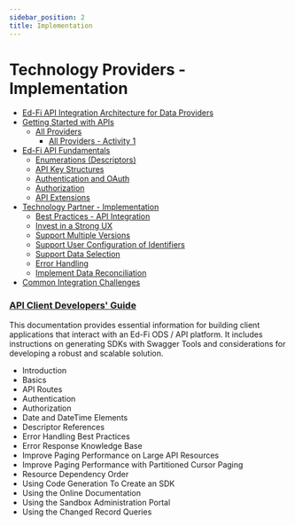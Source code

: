 ```yaml
---
sidebar_position: 2
title: Implementation
---
```


# Technology Providers - Implementation

* [Ed-Fi API Integration Architecture for Data Providers](./ed-fi-api-integration-architecture-for-data-providers.md)
* [Getting Started with APIs](./getting-started-with-apis/readme.md)
  * [All Providers](./getting-started-with-apis/all-providers/readme.md)
    * [All Providers - Activity 1](./getting-started-with-apis/all-providers/all-providers-activity-1.md)
* [Ed-Fi API Fundamentals](./ed-fi-api-fundamentals/readme.md)
  * [Enumerations (Descriptors)](./ed-fi-api-fundamentals/enumerations-descriptors.md)
  * [API Key Structures](./ed-fi-api-fundamentals/api-key-structures.md)
  * [Authentication and OAuth](./ed-fi-api-fundamentals/authentication-and-oauth.md)
  * [Authorization](./ed-fi-api-fundamentals/authorization.md)
  * [API Extensions](./ed-fi-api-fundamentals/api-extensions.md)
* [Technology Partner - Implementation](./technology-partner-implementation/readme.md)
  * [Best Practices - API Integration](./best-practices-api-integration.md)
  * [Invest in a Strong UX](./technology-partner-implementation/invest-in-a-strong-ux.md)
  * [Support Multiple Versions](./technology-partner-implementation/support-multiple-versions.md)
  * [Support User Configuration of Identifiers](./technology-partner-implementation/support-user-configuration-of-identifiers.md)
  * [Support Data Selection](./technology-partner-implementation/support-data-selection.md)
  * [Error Handling](./technology-partner-implementation/error-handling.md)
  * [Implement Data Reconciliation](./technology-partner-implementation/implement-data-reconciliation.md)
* [Common Integration Challenges](./common-integration-challenges.md)

### [API Client Developers' Guide](/reference/ods-api/client-developers-guide/)

This documentation provides essential information for building client applications that interact with an Ed-Fi ODS / API platform. It includes instructions on generating SDKs with Swagger Tools and considerations for developing a robust and scalable solution.

* Introduction
* Basics
* API Routes
* Authentication
* Authorization
* Date and DateTime Elements
* Descriptor References
* Error Handling Best Practices
* Error Response Knowledge Base
* Improve Paging Performance on Large API Resources
* Improve Paging Performance with Partitioned Cursor Paging
* Resource Dependency Order
* Using Code Generation To Create an SDK
* Using the Online Documentation
* Using the Sandbox Administration Portal
* Using the Changed Record Queries
